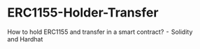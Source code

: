 # ERC1155-Holder-Transfer
How to hold ERC1155 and transfer in a smart contract?  -  Solidity and Hardhat
